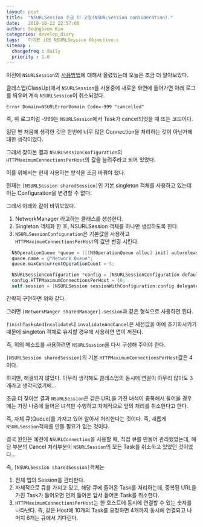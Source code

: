 ```yaml
---
layout: post
title:  "NSURLSession 조금 더 고찰(NSURLSession consideration)."
date:   2018-10-22 22:57:00
author: Seungbeom Kim
categories: develop_diary
tags:	아이폰 iOS NSURLSession Objective-c
sitemap :
  changefreq : daily
  priority : 1.0
---
```


이전에 `NSURLSession`의 [사용방법](https://myksb1223.github.io/develop_diary/2018/10/22/How-to-use-NSURLSession.html)에 대해서 올렸었는데 오늘은 조금 더 알아보았다.

클래스업(ClassUp)에서 `NSURLSession`을 사용중에 새로운 화면에 들어가면 아래 로그를 띄우며 계속 `NSURLSession`이 취소되었다.

    Error Domain=NSURLErrorDomain Code=-999 "cancelled"

즉, 위 로그처럼 -999는 `NSURLSession`에서 Task가 cancel되엇을 때 뜨는 코드이다.

일단 맨 처음에 생각한 것은 한번에 너무 많은 Connection을 처리하는 것이 아닌가에 대한 생각이었다.

그래서 찾아본 결과 `NSURLSessionConfiguration`의 `HTTPMaximumConnectionsPerHost`의 값을 늘려주라고 되어 있었다.

이를 위해서는 현재 사용하는 방식을 조금 바꿔야 했다.

현재는 `[NSURLSession sharedSession]`인 기본 singleton 객체를 사용하고 있는데 이는 Configuration을 변경할 수 없다.

그래서 아래와 같이 바꿔보았다.

1. NetworkManager 라고하는 클래스를 생성한다.
2. Singleton 객체화 한 후, NSURLSession 객체를 하나만 생성하도록 한다.
3. `NSURLSessionConfiguration`은 기본값을 사용하고 `HTTPMaximumConnectionsPerHost`의 값만 변경 시킨다.

```Objective-c
  NSOperationQueue *queue = [[[NSOperationQueue alloc] init] autorelease];
  queue.name = @"Network Queue";
  queue.maxConcurrentOperationCount = 5;

  NSURLSessionConfiguration *config = [NSURLSessionConfiguration defaultSessionConfiguration];
  config.HTTPMaximumConnectionsPerHost = 10;
  self.session = [NSURLSession sessionWithConfiguration:config delegate:nil delegateQueue:queue];
```

간략히 구현하면 위와 같다.

그러면 `[NetworkManger sharedManager].session`과 같은 형식으로 사용하면 된다.

`finishTasksAndInvalidate`나 `invalidateAndCancel`은 세션값을 아예 초기화시키기 때문에 singleton 객체로 유지할 경우에 사용하면 앱이 꺼진다.

즉, 위의 메소드를 사용하려면 `NSURLSession`을 다시 구성해 주어야 한다.

`[NSURLSession sharedSession]`의 기본 `HTTPMaximumConnectionsPerHost`값은 4이다.

하지만, 해결되지 않았다. 아무리 생각해도 클래스업의 동시에 연결이 아무리 많아도 3개라고 생각되었기에...

조금 더 찾아본 결과 `NSURLSession`은 같은 URL을 가진 녀석이 중복해서 들어올 경우에는 가장 나중에 들어온 녀석만 수행하고 자체적으로 앞의 처리를 취소한다고 한다.

즉, 자체 큐(Queue)를 가지고 있어 알아서 처리한다는 것이다. 즉, 새롭게 `NSURLSession`객체를 만들 필요가 없는 것이다.

결국 원인은 예전에 `NSURLConnection`을 사용할 때, 직접 큐를 만들어 관리했었는데, 해당 부분의 Cancel 처리부분이 `NSURLSession`의 모든 Task를 취소하고 있었던 것이었다...

즉, `[NSURLSession sharedSession]`객체는

1. 전체 앱의 Session을 관리한다.
2. 자체적으로 큐를 가지고 있고, 해당 큐에 들어온 Task를 처리하는데, 중복된 URL을 가진 Task가 들어오면 먼저 들어온 앞서 들어온 Task를 취소한다.
3. `HTTPMaximumConnectionsPerHost`는 한 호스트에 동시에 연결할 수 있는 숫자를 나타낸다. 즉, 같은 Host에 10개의 Task를 요청하면 4개까지 동시에 연결되고 나머지 6개는 큐에서 기다린다.
